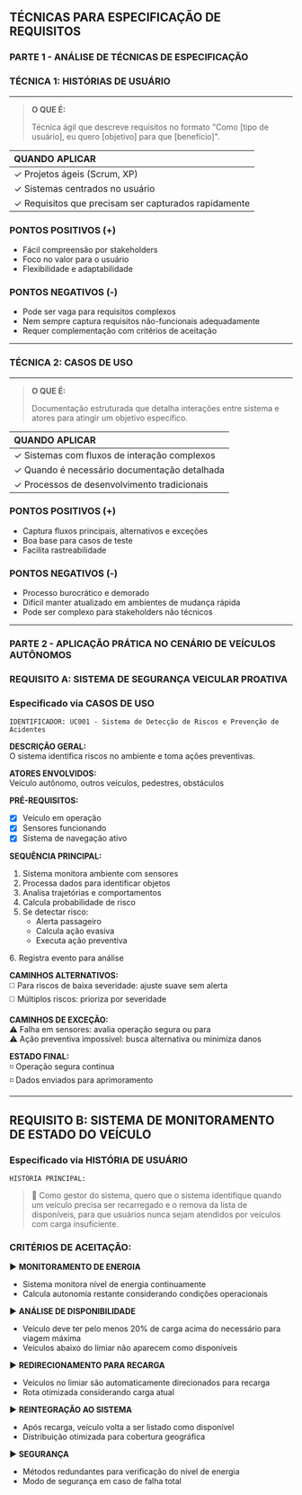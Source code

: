 ## TÉCNICAS PARA ESPECIFICAÇÃO DE REQUISITOS
### PARTE 1 - ANÁLISE DE TÉCNICAS DE ESPECIFICAÇÃO
### TÉCNICA 1: HISTÓRIAS DE USUÁRIO
* * *

> **O QUE É:**
> 
> Técnica ágil que descreve requisitos no formato "Como [tipo de usuário], eu quero [objetivo] para que [benefício]".

| QUANDO APLICAR | 
|:---------------|
| ✓ Projetos ágeis (Scrum, XP) |
| ✓ Sistemas centrados no usuário |
| ✓ Requisitos que precisam ser capturados rapidamente |

### PONTOS POSITIVOS (+)
* Fácil compreensão por stakeholders
* Foco no valor para o usuário
* Flexibilidade e adaptabilidade

### PONTOS NEGATIVOS (-)
* Pode ser vaga para requisitos complexos
* Nem sempre captura requisitos não-funcionais adequadamente
* Requer complementação com critérios de aceitação

---

### TÉCNICA 2: CASOS DE USO
* * *

> **O QUE É:**
> 
> Documentação estruturada que detalha interações entre sistema e atores para atingir um objetivo específico.

| QUANDO APLICAR |
|:---------------|
| ✓ Sistemas com fluxos de interação complexos |
| ✓ Quando é necessário documentação detalhada |
| ✓ Processos de desenvolvimento tradicionais |

### PONTOS POSITIVOS (+)
* Captura fluxos principais, alternativos e exceções
* Boa base para casos de teste
* Facilita rastreabilidade

### PONTOS NEGATIVOS (-)
* Processo burocrático e demorado
* Difícil manter atualizado em ambientes de mudança rápida
* Pode ser complexo para stakeholders não técnicos

---

### PARTE 2 - APLICAÇÃO PRÁTICA NO CENÁRIO DE VEÍCULOS AUTÔNOMOS
### REQUISITO A: SISTEMA DE SEGURANÇA VEICULAR PROATIVA
### Especificado via CASOS DE USO

```
IDENTIFICADOR: UC001 - Sistema de Detecção de Riscos e Prevenção de Acidentes
```

**DESCRIÇÃO GERAL:**  
O sistema identifica riscos no ambiente e toma ações preventivas.

**ATORES ENVOLVIDOS:**  
Veículo autônomo, outros veículos, pedestres, obstáculos

**PRÉ-REQUISITOS:**
- [x] Veículo em operação
- [x] Sensores funcionando
- [x] Sistema de navegação ativo

**SEQUÊNCIA PRINCIPAL:**
1.  Sistema monitora ambiente com sensores
2. Processa dados para identificar objetos
3. Analisa trajetórias e comportamentos
4. Calcula probabilidade de risco
5. Se detectar risco:
   - Alerta passageiro
   - Calcula ação evasiva
   - Executa ação preventiva
     
6️. Registra evento para análise

**CAMINHOS ALTERNATIVOS:**  
◻️ Para riscos de baixa severidade: ajuste suave sem alerta  
◻️ Múltiplos riscos: prioriza por severidade

**CAMINHOS DE EXCEÇÃO:**  
⚠️ Falha em sensores: avalia operação segura ou para  
⚠️ Ação preventiva impossível: busca alternativa ou minimiza danos

**ESTADO FINAL:**  
◽ Operação segura continua  
◽ Dados enviados para aprimoramento

---

## REQUISITO B: SISTEMA DE MONITORAMENTO DE ESTADO DO VEÍCULO
### Especificado via HISTÓRIA DE USUÁRIO

```
HISTÓRIA PRINCIPAL:
```

> 📝 Como gestor do sistema, quero que o sistema identifique quando um veículo precisa ser recarregado e o remova da lista de disponíveis, para que usuários nunca sejam atendidos por veículos com carga insuficiente.

### CRITÉRIOS DE ACEITAÇÃO:

▶️ **MONITORAMENTO DE ENERGIA**
* Sistema monitora nível de energia continuamente
* Calcula autonomia restante considerando condições operacionais

▶️ **ANÁLISE DE DISPONIBILIDADE**
* Veículo deve ter pelo menos 20% de carga acima do necessário para viagem máxima
* Veículos abaixo do limiar não aparecem como disponíveis

▶️ **REDIRECIONAMENTO PARA RECARGA**
* Veículos no limiar são automaticamente direcionados para recarga
* Rota otimizada considerando carga atual

▶️ **REINTEGRAÇÃO AO SISTEMA**
* Após recarga, veículo volta a ser listado como disponível
* Distribuição otimizada para cobertura geográfica

▶️ **SEGURANÇA**
* Métodos redundantes para verificação do nível de energia
* Modo de segurança em caso de falha total
